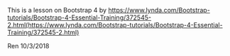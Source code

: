 This is a lesson on Bootstrap 4 by https://www.lynda.com/Bootstrap-tutorials/Bootstrap-4-Essential-Training/372545-2.html(https://www.lynda.com/Bootstrap-tutorials/Bootstrap-4-Essential-Training/372545-2.html)



Ren
10/3/2018